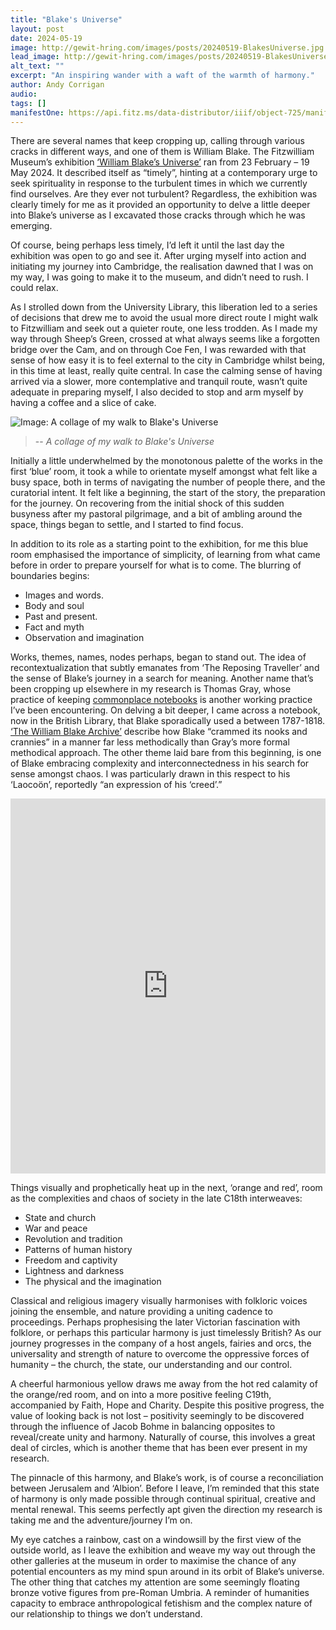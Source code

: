 ```yaml
---
title: "Blake's Universe"
layout: post
date: 2024-05-19
image: http://gewit-hring.com/images/posts/20240519-BlakesUniverse.jpg
lead_image: http://gewit-hring.com/images/posts/20240519-BlakesUniverse.jpg
alt_text: ""
excerpt: "An inspiring wander with a waft of the warmth of harmony."
author: Andy Corrigan
audio: 
tags: []
manifestOne: https://api.fitz.ms/data-distributor/iiif/object-725/manifest
---
```

There are several names that keep cropping up, calling through various cracks in different ways, and one of them is William Blake. The Fitzwilliam Museum’s exhibition [‘William Blake’s Universe’](https://fitzmuseum.cam.ac.uk/plan-your-visit/exhibitions/william-blakes-universe) ran from 23 February – 19 May 2024. It described itself as “timely”, hinting at a contemporary urge to seek spirituality in response to the turbulent times in which we currently find ourselves. Are they ever not turbulent? Regardless, the exhibition was clearly timely for me as it provided an opportunity to delve a little deeper into Blake’s universe as I excavated those cracks through which he was emerging. 

Of course, being perhaps less timely, I’d left it until the last day the exhibition was open to go and see it. After urging myself into action and initiating my journey into Cambridge, the realisation dawned that I was on my way, I was going to make it to the museum, and didn’t need to rush. I could relax. 

As I strolled down from the University Library, this liberation led to a series of decisions that drew me to avoid the usual more direct route I might walk to Fitzwilliam and seek out a quieter route, one less trodden. As I made my way through Sheep’s Green, crossed at what always seems like a forgotten bridge over the Cam, and on through Coe Fen, I was rewarded with that sense of how easy it is to feel external to the city in Cambridge whilst being, in this time at least, really quite central. In case the calming sense of having arrived via a slower, more contemplative and tranquil route, wasn’t quite adequate in preparing myself, I also decided to stop and arm myself by having a coffee and a slice of cake. 

![Image: A collage of my walk to Blake's Universe]({{site.url}}/images/posts/20240519-BlakesUniverse-Collage.jpg)
>-- <cite>A collage of my walk to Blake's Universe</cite>

Initially a little underwhelmed by the monotonous palette of the works in the first ‘blue’ room, it took a while to orientate myself amongst what felt like a busy space, both in terms of navigating the number of people there, and the curatorial intent. It felt like a beginning, the start of the story, the preparation for the journey. On recovering from the initial shock of this sudden busyness after my pastoral pilgrimage, and a bit of ambling around the space, things began to settle, and I started to find focus. 

In addition to its role as a starting point to the exhibition, for me this blue room emphasised the importance of simplicity, of learning from what came before in order to prepare yourself for what is to come. The blurring of boundaries begins:
*	Images and words.
*	Body and soul
*	Past and present.
*	Fact and myth
*	Observation and imagination

Works, themes, names, nodes perhaps, began to stand out. The idea of recontextualization that subtly emanates from ‘The Reposing Traveller’ and the sense of Blake’s journey in a search for meaning. Another name that’s been cropping up elsewhere in my research is Thomas Gray, whose practice of keeping [commonplace notebooks]( https://cudl.lib.cam.ac.uk/collections/thomasgray) is another working practice I’ve been encountering. On delving a bit deeper, I came across a notebook, now in the British Library, that Blake sporadically used a between 1787-1818. [‘The William Blake Archive’](https://blakearchive.org/work/bb122) describe how Blake  “crammed its nooks and crannies” in a manner far less methodically than Gray’s more formal methodical approach. The other theme laid bare from this beginning, is one of Blake embracing complexity and interconnectedness in his search for sense amongst chaos. I was particularly drawn in this respect to his ‘Laocoön’, reportedly “an expression of his ‘creed’.”

<iframe src="https://fitzmuseum.cam.ac.uk/uv.html#?manifest={{ page.manifestOne }}&c=0&m=0&cv=0&config=&locales=en-GB:English (GB),cy-GB:Cymraeg,fr-FR:Français (FR),pl-PL:Polski,sv-SE:Svenska&r=0" width="100%" height="600" allowfullscreen frameborder="0"></iframe>

Things visually and prophetically heat up in the next, ‘orange and red’, room as the complexities and chaos of society in the late C18th interweaves:
*	State and church
*	War and peace
*	Revolution and tradition
*	Patterns of human history 
*	Freedom and captivity
*	Lightness and darkness
*	The physical and the imagination

Classical and religious imagery visually harmonises with folkloric voices joining the ensemble, and nature providing a uniting cadence to proceedings. Perhaps prophesising the later Victorian fascination with folklore, or perhaps this particular harmony is just timelessly British? As our journey progresses in the company of a host angels, fairies and orcs, the universality and strength of nature to overcome the oppressive forces of humanity – the church, the state, our understanding and our control.

A cheerful harmonious yellow draws me away from the hot red calamity of the orange/red room, and on into a more positive feeling C19th, accompanied by Faith, Hope and Charity. Despite this positive progress, the value of looking back is not lost – positivity seemingly to be discovered through the influence of Jacob Bohme in balancing opposites to reveal/create unity and harmony. Naturally of course, this involves a great deal of circles, which is another theme that has been ever present in my research. 

The pinnacle of this harmony, and Blake’s work, is of course a reconciliation between Jerusalem and ‘Albion’. Before I leave, I’m reminded that this state of harmony is only made possible through continual spiritual, creative and mental renewal. This seems perfectly apt given the direction my research is taking me and the adventure/journey I’m on.

My eye catches a rainbow, cast on a windowsill by the first view of the outside world, as I leave the exhibition and weave my way out through the other galleries at the museum in order to maximise the chance of any potential encounters as my mind spun around in its orbit of Blake’s universe. The other thing that catches my attention are some seemingly floating bronze votive figures from pre-Roman Umbria. A reminder of humanities capacity to embrace anthropological fetishism and the complex nature of our relationship to things we don’t understand. 
